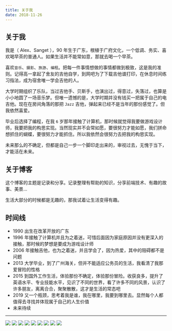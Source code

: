 ```yaml
---
title: 关于我
date: 2018-11-26
---
```


## 关于我

我是（ Alex、Sanget ），90 年生于广东，根植于广府文化，一个低调、务实、喜欢喝早茶的普通人。如果生活并不能常如意，那就去喝一个早茶。

喜欢`音乐`、`摄影`、`旅游`、`编程`。把每一件事情想做的事情都做到极致，这是我的准则。记得高一拿起了舍友的吉他自学，到网吧为了下载吉他谱打印，在休息时间练习指法，成为宿舍唯一学会吉他的人。

大学时期组织了乐队，当过吉他手、贝斯手，也演出过，得意过，失落过，也算是小小地圆了一场音乐梦。但唯一遗憾的是，大学时期并没有钱买一把属于自己的电吉他。现在在房间角落的那把 `Jazz` 吉他，弹起来已经不是当年的那份感觉了。但我依然喜爱。

毕业后选择了编程，在我 `6` 岁那年接触了计算机，那时候就觉得我要做游戏设计师，我要把我的构思实现。当然现实并不会常如愿，要很努力才能如愿，我们拼命想抓住的蝴蝶，要很努力才能抓住。所以我依然会很努力去把我的构思实现。

未来那么的不确定，但都是自己一步一个脚印走出来的，审视过去，无愧于当下，才能活在未来。

## 关于博客

这个博客的主题是记录和分享。记录整理有帮助的知识，分享前端技术、有趣的故事、美景...

生活大部分的时候都是无趣的，那我试着让生活变得有趣。

## 时间线

- 1990 出生在改革开放的广东
- 1996 年接触了计算机并且为之着迷，可惜后面因为家庭原因并没有更深入的接触，那时候的梦想是要成为游戏设计师
- 2006 年接触吉他，也为之着迷，并且学会了，因为热爱，其中的阻碍都不是问题
- 2013 大学毕业，到了广州海关，但并不能适应公务员的生活，我看清了我那爱冒险的性格
- 2015 到国外工作生活，体验那份不确定，体验那份冒险。收获良多，提升了英语水平、专业技能水平，见识了不同的世界，看了许多不同的风景，认识了许多朋友，离离合合，聚聚散散，这才是生活的常态吧
- 2019 又一个瓶颈，思考着我是谁，我在哪里，我要到哪里去。显然每个人都值得去寻找并体现属于自己的人生价值
- 未来待续

-----------

<escape>
  <div class="photoset-grid" data-layout="333">
    <img src="/assets/images/me/1.jpg">
    <img src="/assets/images/me/2.jpg">
    <img src="/assets/images/me/3.jpg">
    <img src="/assets/images/me/4.jpg">
    <img src="/assets/images/me/5.jpg">
    <img src="/assets/images/me/6.jpg">
    <img src="/assets/images/me/7.jpg">
    <img src="/assets/images/me/8.jpg">
    <img src="/assets/images/me/9.jpg">
  </div>
</escape>
